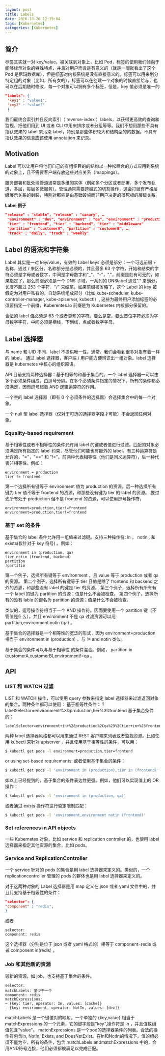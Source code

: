 ```yaml
---
layout: post
title: Labels
date: 2016-10-26 12:39:04
tags: [Kubernetes]
categories: [Kubernetes]
---
```


## 简介

标签其实就一对 key/value，被关联到对象上，比如 Pod，标签的使用我们倾向于能够标示对象的特殊特点，并且对用户而言是有意义的（就是一眼就看出了这个 Pod 是尼玛数据库），但是标签对内核系统是没有直接意义的。标签可以用来划分特定组的对象（比如，所有女的），标签可以在创建一个对象的时候直接给与，也可以在后期随时修改，每一个对象可以拥有多个标签，但是，key 值必须是唯一的

```json
"labels": {
 "key1" : "value1",
 "key2" : "value2"
 }
 ```

我们最终会索引并且反向索引（ reverse-index ）labels，以获得更高效的查询和监视，把他们用到 UI 或者 CLI 中用来排序或者分组等等。我们不想用那些不具有指认效果的 label 来污染 label，特别是那些体积较大和结构型的的数据。不具有指认效果的信息应该使用 annotation 来记录。

<!-- more -->

## Motivation

Label 可以让用户将他们自己的有组织目的的结构以一种松耦合的方式应用到系统的对象上，且不需要客户端存放这些对应关系（mappings）。

服务部署和批处理管道通常是多维的实体（例如多个分区或者部署，多个发布轨道，多层，每层多微服务）。管理通常需要跨越式的切割操作，这会打破有严格层级展示关系的封装，特别对那些是由基础设施而非用户决定的很死板的层级关系。

**Label 例子**

```json
"release" : "stable", "release" : "canary", …
 "environment" : "dev", "environment" : "qa", "environment" : "production"
 "tier" : "frontend", "tier" : "backend", "tier" : "middleware"
 "partition" : "customerA", "partition" : "customerB", …
 "track" : "daily", "track" : "weekly"
 ```

## Label 的语法和字符集

Label 其实是一对 key/value，有效的 Label keys 必须是部分：一个可选前缀 + 名称，通过 / 来区分，名称部分是必须的，并且最多 63 个字符，开始和结束的字符必须是字母或者数字，中间是字母数字和"_"，"-"，"."，前缀是刻有可无的，如果指定了，那么前缀必须是一个 DNS 子域，一系列的 DNSlabel 通过"." 来划分，长度不超过 253 个字符，"/" 来结尾。如果前缀被省略了，这个 Label 的 key 被假定为对用户私有的，自动系统组成部分（比如 kube-scheduler, kube-controller-manager, kube-apiserver, kubectl）, 这些为最终用户添加标签的必须要指定一个前缀，Kuberentes.io 前缀是为 Kubernetes 内核部分保留的。

合法的 label 值必须是 63 个或者更短的字符。要么是空，要么首位字符必须为字母数字字符，中间必须是横线，下划线，点或者数字字母。

## Label 选择器

与 name 和 UID 不同，label 不提供唯一性。通常，我们会看到很多对象有着一样的 label。
通过 label 选择器，客户端 / 用户能方便辨识出一组对象。label 选择器是 kubernetes 中核心的组织原语。

API 目前支持两种选择器：基于相等的和基于集合的。一个 label 选择器一可以由多个必须条件组成，由逗号分隔。在多个必须条件指定的情况下，所有的条件都必须满足，因而逗号起着 AND 逻辑运算符的作用。

一个空的 label 选择器（即有 0 个必须条件的选择器）会选择集合中的每一个对象。

一个 null 型 label 选择器（仅对于可选的选择器字段才可能）不会返回任何对象。

### Equality-based requirement

基于相等性或者不相等性的条件允许用 label 的键或者值进行过滤。匹配的对象必须满足所有指定的 label 约束，尽管他们可能也有额外的 label。有三种运算符是允许的，"="，"==" 和 "!="。前两种代表相等性（他们是同义运算符），后一种代表非相等性。例如：

```
environment = production
tier != frontend
```

第一个选择所有键等于 environment 值为 production 的资源。后一种选择所有键为 tier 值不等于 frontend 的资源，和那些没有键为 tier 的 label 的资源。
要过滤所有处于 production 但不是 frontend 的资源，可以使用逗号操作符，

```
environment=production,tier!=frontend
environment=production,tier!=frontend
```

### 基于 set 的条件

基于集合的 label 条件允许用一组值来过滤键。支持三种操作符: in ， notin , 和 exists(仅针对于 key 符号) 。例如：

```
environment in (production, qa)
tier notin (frontend, backend)
partition
!partitio
```

第一个例子，选择所有键等于 environment ，且 value 等于 production 或者 qa 的资源。 第二个例子，选择所有键等于 tier 且值是除了 frontend 和 backend 之外的资源，和那些没有 label 的键是 tier 的资源。 第三个例子，选择所有所有有一个 label 的键为 partition 的资源；值是什么不会被检查。 第四个例子，选择所有的没有 lable 的键名为 partition 的资源；值是什么不会被检查。

类似的，逗号操作符相当于一个 AND 操作符。因而要使用一个 partition 键（不管值是什么），并且 environment 不是 qa 过滤资源可以用 partition,environment notin (qa) 。

基于集合的选择器是一个相等性的宽泛的形式，因为 environment=production 相当于 environment in (production) ，与 != and notin 类似。

基于集合的条件可以与基于相等性 的条件混合。例如， partition in (customerA,customerB),environment!=qa 。

## API

### LIST 和 WATCH 过滤
LIST 和 WATCH 操作，可以使用 query 参数来指定 label 选择器来过滤返回对象的集合。两种条件都可以使用： 基于相等性条件： ?labelSelector=environment%3Dproduction,tier%3Dfrontend 基于集合条件的：

```
labelSelector=environment+in+%28production%2Cqa%29%2Ctier+in+%28frontend%29
```

两种 label 选择器风格都可以用来通过 REST 客户端来列表或者监视资源。比如使用 kubectl 来针对 apiserver ，并且使用基于相等性的条件，可以用：

```bash
$ kubectl get pods -l environment=production,tier=frontend
```

or using set-based requirements: 或者使用基于集合的条件：

```bash
$ kubectl get pods -l 'environment in (production),tier in (frontend)'
```

如以上已经提到的，基于集合的条件表达性更强。例如，他们可以实现值上的 OR 操作：

```bash
$ kubectl get pods -l 'environment in (production, qa)'
```

或者通过 exists 操作符进行否定限制匹配：

```bash
$ kubectl get pods -l 'environment,environment notin (frontend)'
```

### Set references in API objects

一些 Kubernetes 对象，比如 service 和 replication controller 的，也使用 label 选择器来指定其他资源的集合，比如 pods。

### Service and ReplicationController

一个 service 针对的 pods 的集合是用 label 选择器来定义的。类似的，一个 replicationcontroller 管理的 pods 的群体也是用 label 选择器来定义的。

对于这两种对象的 Label 选择器是用 map 定义在 json 或者 yaml 文件中的，并且只支持基于相等性的条件：

```json
"selector": {
"component" : "redis",
}
```

或者

```
selector:
component: redis
```

这个选择器（分别是位于 json 或者 yaml 格式的）相等于 component=redis 或者 component in(redis) 。

### Job 和其他新的资源

较新的资源，如 job，也支持基于集合的条件。

```
selector:
matchLabels: 至少于一个
component: redis
matchExpressions:
– {key: tier, operator: In, values: [cache]}
– {key: environment, operator: NotIn, values: [dev]}
```

matchLabels 是一个键值对的映射。一个单独的 {key,value} 相当于 matchExpressions 的一个元素，它的键字段是"key",操作符是 In ，并且值数组值包含"value"。 matchExpressions 是一个pod的选择器条件的列表。合法的操作符包含In, NotIn, Exists, and DoesNotExist。在In和NotIn的情况下，值的组必须不能为空。所有的条件，包含 matchLabels andmatchExpressions 中的，会用AND符号连接，他们必须都被满足以完成匹配。
